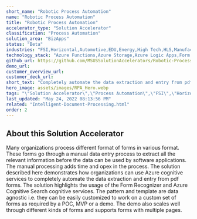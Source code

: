 ```yaml
---
short_name: "Robotic Process Automation"
name: "Robotic Process Automation"
title: "Robotic Process Automation"
accelerator_type: "Solution Accelerator"
classification: "Process Automation"
solution_area: "BizApps"
status: "Beta"
industries: "FSI,Horizontal,Automotive,EDU,Energy,High Tech,HLS,Manufacturing,Media and Entertainment,Professional Services,Retail,SLG"
technology_stack: "Azure Functions,Azure Storage,Azure Logic Apps,Form Recognizer,Cognitive Services,Cognitive Search,Cosmos DB,Azure App Service"
github_url: https://github.com/MSUSSolutionAccelerators/Robotic-Process-Automation-Solution-Accelerator
demo_url: 
customer_overview_url: 
customer_deck_url: 
short_text: "Completely automate the data extraction and entry from pdf forms."
hero_image: assets/images/RPA_Hero.webp
tags: "\"Solution Accelerator\",\"Process Automation\",\"FSI\",\"Horizontal\",\"Automotive\",\"EDU\",\"Energy\",\"High Tech\",\"HLS\",\"Manufacturing\",\"Media and Entertainment\",\"Professional Services\",\"Retail\",\"SLG\",\"Azure Functions\",\"Azure Storage\",\"Azure Logic Apps\",\"Form Recognizer\",\"Cognitive Services\",\"Cognitive Search\",\"Cosmos DB\",\"Azure App Service\",\"BizApps\",\"Beta\""
last_updated: "May 24, 2022 08:13:56 PM"
related: "Intelligent-Document-Processing.html"
order: 2
---
```

## About this Solution Accelerator

Many organizations process different format of forms in various format. These forms go through a manual data entry process to extract all the relevant information before the data can be used by software applications. The manual processing adds time and opex in the process. The solution described here demonstrates how organizations can use Azure cognitive services to completely automate the data extraction and entry from pdf forms. The solution highlights the usage of the Form Recognizer and Azure Cognitive Search cognitive services. The pattern and template are data agnostic i.e. they can be easily customized to work on a custom set of forms as required by a POC, MVP or a demo. The demo also scales well through different kinds of forms and supports forms with multiple pages.